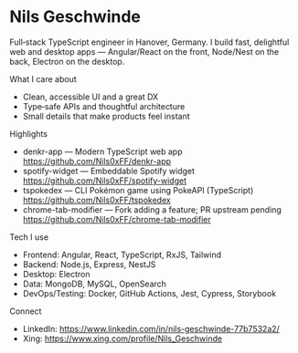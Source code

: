 # Nils Geschwinde
Full‑stack TypeScript engineer in Hanover, Germany. I build fast, delightful web and desktop apps — Angular/React on the front, Node/Nest on the back, Electron on the desktop.

What I care about
- Clean, accessible UI and a great DX
- Type‑safe APIs and thoughtful architecture
- Small details that make products feel instant

Highlights
- denkr-app — Modern TypeScript web app  
  https://github.com/Nils0xFF/denkr-app
- spotify-widget — Embeddable Spotify widget  
  https://github.com/Nils0xFF/spotify-widget
- tspokedex — CLI Pokémon game using PokeAPI (TypeScript)  
  https://github.com/Nils0xFF/tspokedex
- chrome-tab-modifier — Fork adding a feature; PR upstream pending  
  https://github.com/Nils0xFF/chrome-tab-modifier

Tech I use
- Frontend: Angular, React, TypeScript, RxJS, Tailwind
- Backend: Node.js, Express, NestJS
- Desktop: Electron
- Data: MongoDB, MySQL, OpenSearch
- DevOps/Testing: Docker, GitHub Actions, Jest, Cypress, Storybook

Connect
- LinkedIn: https://www.linkedin.com/in/nils-geschwinde-77b7532a2/
- Xing: https://www.xing.com/profile/Nils_Geschwinde
